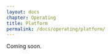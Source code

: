 ```yaml
---
layout: docs
chapter: Operating
title: Platform 
permalink: /docs/operating/platform/
---
```


Coming soon.
